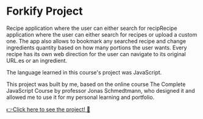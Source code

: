 # Forkify Project

Recipe application where the user can either search for recipRecipe application where the user can either search for recipes or upload a custom one. The app also allows to bookmark any searched recipe and change ingredients quantity based on how many portions the user wants. Every recipe has its own web direction for the user can navigate to its original URL.es or an ingredient.

The language learned in this course's project was JavaScript.

This project was built by me, based on the online course The Complete JavaScript Course by professor Jonas Schmedtmann, who designed it and allowed me to use it for my personal learning and portfolio.

[👉Click here to see the project! 🍝](https://forkify-course-octi.netlify.app/)
